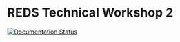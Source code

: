 # REDS Technical Workshop 2

[![Documentation Status](https://readthedocs.org/projects/reds-workshop-2/badge/?version=latest)](https://reds-workshop-2.readthedocs.io/en/latest/?badge=latest)
